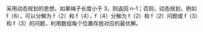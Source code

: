 #

采用动态规划的思想，如果绳子长度小于 3，则返回 n-1；否则，动态规划，例如 f（6），可以分解为 f（2）和 f（4），f（4）分解为 f（2）和 f（2）问题或 f（3）和 f（3）的问题，利用数组每个位置存放对应的最优解。
